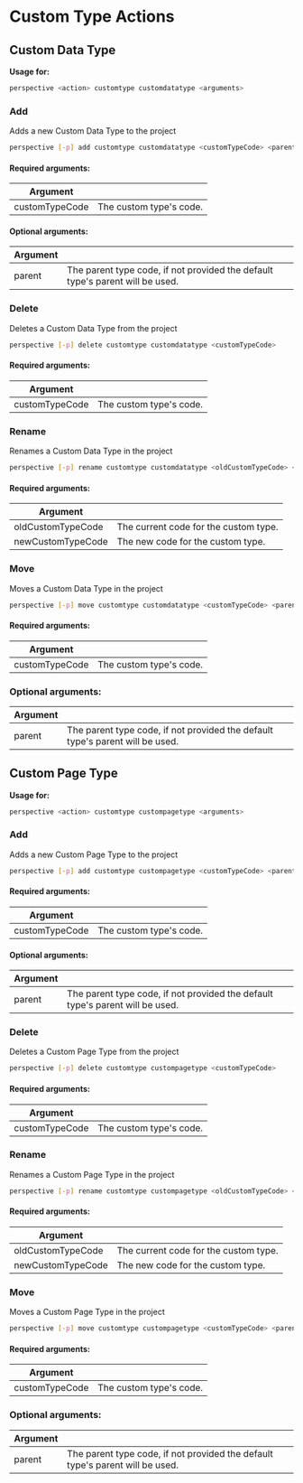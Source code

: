 # Custom Type Actions

## Custom Data Type

**Usage for:**

```bash
perspective <action> customtype customdatatype <arguments>
```

### Add

Adds a new Custom Data Type to the project

```bash
perspective [-p] add customtype customdatatype <customTypeCode> <parent>
```

#### Required arguments:

| Argument       |                         |
| -------------- | ----------------------- |
| customTypeCode | The custom type's code. |

#### Optional arguments:

| Argument |                                                              |
| -------- | ------------------------------------------------------------ |
| parent   | The parent type code, if not provided the default type's parent will be used. |

### Delete

Deletes a Custom Data Type from the project

```bash
perspective [-p] delete customtype customdatatype <customTypeCode>
```

#### Required arguments:

| Argument       |                         |
| -------------- | ----------------------- |
| customTypeCode | The custom type's code. |

### Rename

Renames a Custom Data Type in the project

```bash
perspective [-p] rename customtype customdatatype <oldCustomTypeCode> <newCustomTypeCode>
```

#### Required arguments:

| Argument          |                                       |
| ----------------- | ------------------------------------- |
| oldCustomTypeCode | The current code for the custom type. |
| newCustomTypeCode | The new code for the custom type.     |

### Move

Moves a Custom Data Type in the project

```bash
perspective [-p] move customtype customdatatype <customTypeCode> <parent>
```

#### Required arguments:

| Argument       |                         |
| -------------- | ----------------------- |
| customTypeCode | The custom type's code. |

### Optional arguments:

| Argument |                                                              |
| -------- | ------------------------------------------------------------ |
| parent   | The parent type code, if not provided the default type's parent will be used. |

## Custom Page Type

**Usage for:**

```bash
perspective <action> customtype custompagetype <arguments>
```

### Add

Adds a new Custom Page Type to the project

```bash
perspective [-p] add customtype custompagetype <customTypeCode> <parent>
```

#### Required arguments:

| Argument       |                         |
| -------------- | ----------------------- |
| customTypeCode | The custom type's code. |

#### Optional arguments:

| Argument |                                                              |
| -------- | ------------------------------------------------------------ |
| parent   | The parent type code, if not provided the default type's parent will be used. |

### Delete

Deletes a Custom Page Type from the project

```bash
perspective [-p] delete customtype custompagetype <customTypeCode>
```

#### Required arguments:

| Argument       |                         |
| -------------- | ----------------------- |
| customTypeCode | The custom type's code. |

### Rename

Renames a Custom Page Type in the project

```bash
perspective [-p] rename customtype custompagetype <oldCustomTypeCode> <newCustomTypeCode>
```

#### Required arguments:

| Argument          |                                       |
| ----------------- | ------------------------------------- |
| oldCustomTypeCode | The current code for the custom type. |
| newCustomTypeCode | The new code for the custom type.     |

### Move

Moves a Custom Page Type in the project

```bash
perspective [-p] move customtype custompagetype <customTypeCode> <parent>
```

#### Required arguments:

| Argument       |                         |
| -------------- | ----------------------- |
| customTypeCode | The custom type's code. |

### Optional arguments:

| Argument |                                                              |
| -------- | ------------------------------------------------------------ |
| parent   | The parent type code, if not provided the default type's parent will be used. |


